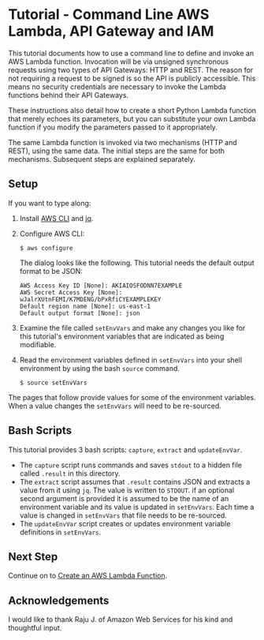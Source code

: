 #  Tutorial - Command Line AWS Lambda, API Gateway and IAM

This tutorial documents how to use a command line to define and invoke an AWS Lambda function.
Invocation will be via unsigned synchronous requests using two types of API Gateways: HTTP and REST.
The reason for not requiring a request to be signed is so the API is publicly accessible.
This means no security credentials are necessary to invoke the Lambda functions behind their API Gateways.

These instructions also detail how to create a short Python Lambda function that merely echoes its parameters,
but you can substitute your own Lambda function if you modify the parameters passed to it appropriately.

The same Lambda function is invoked via two mechanisms (HTTP and REST), using the same data.
The initial steps are the same for both mechanisms.
Subsequent steps are explained separately.


## Setup

If you want to type along:

1. Install [AWS CLI](https://aws.amazon.com/cli/) and [jq](https://stedolan.github.io/jq/download/).

2. Configure AWS CLI:
   ```script
   $ aws configure
   ```

   The dialog looks like the following.
   This tutorial needs the default output format to be JSON:
   ```script
   AWS Access Key ID [None]: AKIAIOSFODNN7EXAMPLE
   AWS Secret Access Key [None]: wJalrXUtnFEMI/K7MDENG/bPxRfiCYEXAMPLEKEY
   Default region name [None]: us-east-1
   Default output format [None]: json
   ```

3. Examine the file called `setEnvVars` and make any changes you like for this tutorial's environment variables that are indicated as being modifiable.

3. Read the environment variables defined in `setEnvVars` into your shell environment by using the bash `source` command.

   ```shell
   $ source setEnvVars
   ```

The pages that follow provide values for some of the environment variables.
When a value changes the `setEnvVars` will need to be re-sourced.


## Bash Scripts

This tutorial provides 3 bash scripts: `capture`, `extract` and `updateEnvVar`.

 - The `capture` script runs commands and saves `stdout` to a hidden file called `.result` in this directory.
 - The `extract` script assumes that `.result` contains JSON and extracts a value from it using `jq`.
   The value is written to `STDOUT`.
   if an optional second argument is provided it is assumed to be the name of an environment variable
   and its value is updated in `setEnvVars`.
   Each time a value is changed in `setEnvVars` that file needs to be re-sourced.
 - The `updateEnvVar` script creates or updates environment variable definitions in `setEnvVars`.


## Next Step

Continue on to [Create an AWS Lambda Function](LAMBDA.md).


## Acknowledgements

I would like to thank Raju J. of Amazon Web Services for his kind and thoughtful input.
